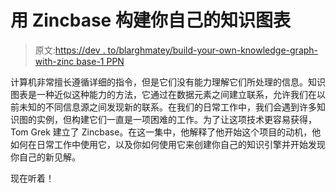 # 用 Zincbase 构建你自己的知识图表

> 原文:[https://dev . to/blarghmatey/build-your-own-knowledge-graph-with-zinc base-1 PPN](https://dev.to/blarghmatey/build-your-own-knowledge-graph-with-zincbase-1ppn)

计算机非常擅长遵循详细的指令，但是它们没有能力理解它们所处理的信息。知识图表是一种近似这种能力的方法，它通过在数据元素之间建立联系，允许我们在以前未知的不同信息源之间发现新的联系。在我们的日常工作中，我们会遇到许多知识图的实例，但构建它们一直是一项困难的工作。为了让这项技术更容易获得，Tom Grek 建立了 Zincbase。在这一集中，他解释了他开始这个项目的动机，他如何在日常工作中使用它，以及你如何使用它来创建你自己的知识引擎并开始发现你自己的新见解。

现在听着！